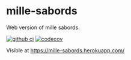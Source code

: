 # mille-sabords

Web version of mille sabords.

[![github ci](https://github.com/damiflore/mille-sabords/workflows/main/badge.svg)](https://github.com/damiflore/mille-sabords/actions?workflow=main)
[![codecov](https://codecov.io/gh/damiflore/mille-sabords/branch/master/graph/badge.svg)](https://codecov.io/gh/damiflore/mille-sabords)

Visible at https://mille-sabords.herokuapp.com/
